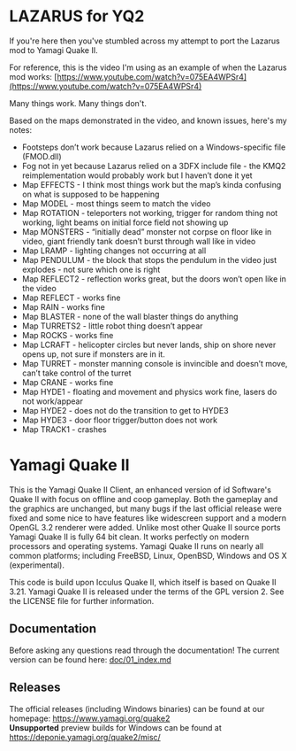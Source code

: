 # LAZARUS for YQ2

If you're here then you've stumbled across my attempt to port the Lazarus mod to Yamagi Quake II. 

For reference, this is the video I'm using as an example of when the Lazarus mod works: [https://www.youtube.com/watch?v=075EA4WPSr4](https://www.youtube.com/watch?v=075EA4WPSr4)

Many things work. Many things don't. 

Based on the maps demonstrated in the video, and known issues, here's my notes:

- Footsteps don’t work because Lazarus relied on a Windows-specific file (FMOD.dll)
- Fog not in yet because Lazarus relied on a 3DFX include file - the KMQ2 reimplementation would probably work but I haven’t done it yet
- Map EFFECTS - I think most things work but the map’s kinda confusing on what is supposed to be happening
- Map MODEL - most things seem to match the video
- Map ROTATION - teleporters not working, trigger for random thing not working, light beams on initial force field not showing up
- Map MONSTERS - “initially dead” monster not corpse on floor like in video, giant friendly tank doesn’t burst through wall like in video
- Map LRAMP - lighting changes not occurring at all
- Map PENDULUM - the block that stops the pendulum in the video just explodes - not sure which one is right
- Map REFLECT2 - reflection works great, but the doors won’t open like in the video
- Map REFLECT - works fine
- Map RAIN - works fine
- Map BLASTER - none of the wall blaster things do anything
- Map TURRETS2 - little robot thing doesn’t appear
- Map ROCKS - works fine
- Map LCRAFT - helicopter circles but never lands, ship on shore never opens up, not sure if monsters are in it. 
- Map TURRET - monster manning console is invincible and doesn’t move, can’t take control of the turret
- Map CRANE - works fine
- Map HYDE1 - floating and movement and physics work fine, lasers do not work/appear
- Map HYDE2 - does not do the transition to get to HYDE3
- Map HYDE3 - door floor trigger/button does not work
- Map TRACK1 - crashes



# Yamagi Quake II

This is the Yamagi Quake II Client, an enhanced version of id Software's Quake
II with focus on offline and coop gameplay. Both the gameplay and the graphics
are unchanged, but many bugs if the last official release were fixed and some
nice to have features like widescreen support and a modern OpenGL 3.2 renderer
were added. Unlike most other Quake II source ports Yamagi Quake II is fully 64
bit clean. It works perfectly on modern processors and operating systems. Yamagi
Quake II runs on nearly all common platforms; including FreeBSD, Linux, OpenBSD,
Windows and OS X (experimental).

This code is build upon Icculus Quake II, which itself is based on Quake II
3.21. Yamagi Quake II is released under the terms of the GPL version 2. See the
LICENSE file for further information.


## Documentation

Before asking any questions read through the documentation! The current
version can be found here: [doc/01_index.md](doc/01_index.md)


## Releases

The official releases (including Windows binaries) can be found at our
homepage: https://www.yamagi.org/quake2  
**Unsupported** preview builds for Windows can be found at
https://deponie.yamagi.org/quake2/misc/
